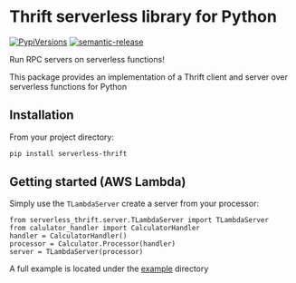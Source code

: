 # Thrift serverless library for Python
[![PypiVersions](https://img.shields.io/pypi/v/serverless-thrift.svg)](https://pypi.org/project/serverless-thrift/)
[![semantic-release](https://img.shields.io/badge/%20%20%F0%9F%93%A6%F0%9F%9A%80-semantic--release-e10079.svg)](https://github.com/semantic-release/semantic-release)

Run RPC servers on serverless functions!

This package provides an implementation of a Thrift client and server over serverless functions
for Python

## Installation

From your project directory:

```sh
pip install serverless-thrift
```

## Getting started (AWS Lambda)

Simply use the `TLambdaServer` create a server from your processor:

```node
from serverless_thrift.server.TLambdaServer import TLambdaServer
from calulator_handler import CalculatorHandler
handler = CalculatorHandler()
processor = Calculator.Processor(handler)
server = TLambdaServer(processor)
```

A full example is located under the [example](./example) directory

